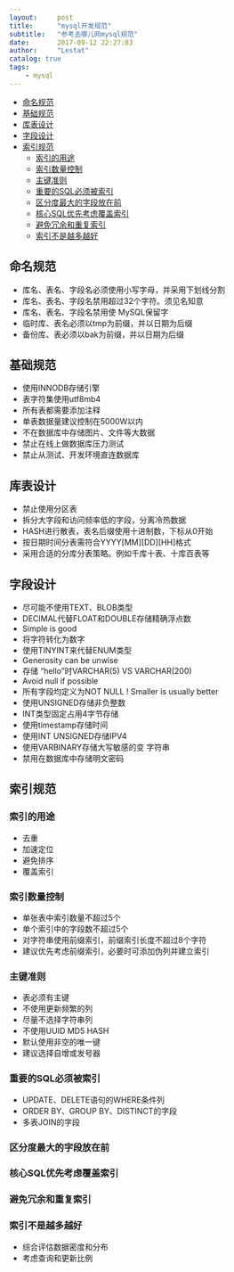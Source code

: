 ```yaml
---
layout:     post
title:      "mysql开发规范"
subtitle:   "参考去哪儿网mysql规范"
date:       2017-09-12 22:27:03
author:     "Lestat"
catalog: true
tags:
    - mysql
---
```


- [命名规范](#%E5%91%BD%E5%90%8D%E8%A7%84%E8%8C%83)
- [基础规范](#%E5%9F%BA%E7%A1%80%E8%A7%84%E8%8C%83)
- [库表设计](#%E5%BA%93%E8%A1%A8%E8%AE%BE%E8%AE%A1)
- [字段设计](#%E5%AD%97%E6%AE%B5%E8%AE%BE%E8%AE%A1)
- [索引规范](#%E7%B4%A2%E5%BC%95%E8%A7%84%E8%8C%83)
  - [索引的用途](#%E7%B4%A2%E5%BC%95%E7%9A%84%E7%94%A8%E9%80%94)
  - [索引数量控制](#%E7%B4%A2%E5%BC%95%E6%95%B0%E9%87%8F%E6%8E%A7%E5%88%B6)
  - [主键准则](#%E4%B8%BB%E9%94%AE%E5%87%86%E5%88%99)
  - [重要的SQL必须被索引](#%E9%87%8D%E8%A6%81%E7%9A%84sql%E5%BF%85%E9%A1%BB%E8%A2%AB%E7%B4%A2%E5%BC%95)
  - [区分度最大的字段放在前](#%E5%8C%BA%E5%88%86%E5%BA%A6%E6%9C%80%E5%A4%A7%E7%9A%84%E5%AD%97%E6%AE%B5%E6%94%BE%E5%9C%A8%E5%89%8D)
  - [核心SQL优先考虑覆盖索引](#%E6%A0%B8%E5%BF%83sql%E4%BC%98%E5%85%88%E8%80%83%E8%99%91%E8%A6%86%E7%9B%96%E7%B4%A2%E5%BC%95)
  - [避免冗余和重复索引](#%E9%81%BF%E5%85%8D%E5%86%97%E4%BD%99%E5%92%8C%E9%87%8D%E5%A4%8D%E7%B4%A2%E5%BC%95)
  - [索引不是越多越好](#%E7%B4%A2%E5%BC%95%E4%B8%8D%E6%98%AF%E8%B6%8A%E5%A4%9A%E8%B6%8A%E5%A5%BD)

## 命名规范
* 库名、表名、字段名必须使用小写字母，并采用下划线分割
* 库名、表名、字段名禁用超过32个字符。须见名知意
* 库名、表名、字段名禁用使 MySQL保留字
* 临时库、表名必须以tmp为前缀，并以日期为后缀
* 备份库、表必须以bak为前缀，并以日期为后缀

## 基础规范
* 使用INNODB存储引擎
* 表字符集使用utf8mb4
* 所有表都需要添加注释
* 单表数据量建议控制在5000W以内
* 不在数据库中存储图片、文件等大数据
* 禁止在线上做数据库压力测试
* 禁止从测试、开发环境直连数据库

## 库表设计
* 禁止使用分区表
* 拆分大字段和访问频率低的字段，分离冷热数据
* HASH进行散表，表名后缀使用十进制数，下标从0开始
* 按日期时间分表需符合YYYY[MM][DD][HH]格式
* 采用合适的分库分表策略。例如千库十表、十库百表等

## 字段设计
* 尽可能不使用TEXT、BLOB类型
* DECIMAL代替FLOAT和DOUBLE存储精确浮点数
* Simple is good
* 将字符转化为数字
* 使用TINYINT来代替ENUM类型
* Generosity can be unwise
* 存储 “hello”时VARCHAR(5) VS VARCHAR(200)
* Avoid null if possible
* 所有字段均定义为NOT NULL ! Smaller is usually better
* 使用UNSIGNED存储非负整数
* INT类型固定占用4字节存储
* 使用timestamp存储时间
* 使用INT UNSIGNED存储IPV4
* 使用VARBINARY存储大写敏感的变 字符串
* 禁用在数据库中存储明文密码

## 索引规范

### 索引的用途
* 去重
* 加速定位
* 避免排序
* 覆盖索引

### 索引数量控制
* 单张表中索引数量不超过5个
* 单个索引中的字段数不超过5个
* 对字符串使用前缀索引，前缀索引长度不超过8个字符
* 建议优先考虑前缀索引，必要时可添加伪列并建立索引

### 主键准则
* 表必须有主键
* 不使用更新频繁的列
* 尽量不选择字符串列
* 不使用UUID MD5 HASH
* 默认使用非空的唯一键
* 建议选择自增或发号器

### 重要的SQL必须被索引
* UPDATE、DELETE语句的WHERE条件列
* ORDER BY、GROUP BY、DISTINCT的字段
* 多表JOIN的字段

### 区分度最大的字段放在前  
### 核心SQL优先考虑覆盖索引
### 避免冗余和重复索引
### 索引不是越多越好
* 综合评估数据密度和分布
* 考虑查询和更新比例

